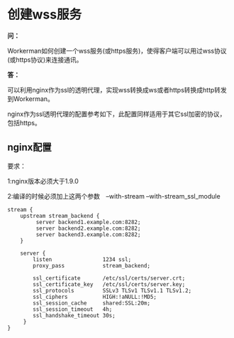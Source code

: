 # 创建wss服务

**问：**

Workerman如何创建一个wss服务(或https服务)，使得客户端可以用过wss协议(或https协议)来连接通讯。


**答：**

可以利用nginx作为ssl的透明代理，实现wss转换成ws或者https转换成http转发到Workerman。

nginx作为ssl透明代理的配置参考如下，此配置同样适用于其它ssl加密的协议，包括https。

## nginx配置
要求：

1:nginx版本必须大于1.9.0

2:编译的时候必须加上这两个参数　–with-stream –with-stream_ssl_module

```
stream {
    upstream stream_backend {
         server backend1.example.com:8282;
         server backend2.example.com:8282;
         server backend3.example.com:8282;
    }

    server {
        listen                1234 ssl;
        proxy_pass            stream_backend;

        ssl_certificate       /etc/ssl/certs/server.crt;
        ssl_certificate_key   /etc/ssl/certs/server.key;
        ssl_protocols         SSLv3 TLSv1 TLSv1.1 TLSv1.2;
        ssl_ciphers           HIGH:!aNULL:!MD5;
        ssl_session_cache     shared:SSL:20m;
        ssl_session_timeout   4h;
        ssl_handshake_timeout 30s;
     }
}
```


